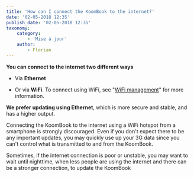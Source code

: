 ```yaml
---
title: 'How can I connect the KoomBook to the internet?'
date: '02-05-2018 12:35'
publish_date: '02-05-2018 12:35'
taxonomy:
    category:
        - 'Mise à jour'
    author:
        - Florian
---
```


**You can connect to the internet two different ways**

* Via **Ethernet**


* Or via **WiFi**.  To connect using WiFi, see "[WiFi management](https://bsf.gitbooks.io/manuel-ideascube/content/fr/gestion_du_wifi.html)" for more information.




**We prefer updating using Ethernet**, which is more secure and stable, and has a higher output. 

Connecting the KoomBook to the internet using a WiFi hotspot from a smartphone is strongly discouraged.  Even if you don't expect there to be any important updates, you may quickly use up your 3G data since you can't control what is transmitted to and from the KoomBook.

Sometimes, if the internet connection is poor or unstable, you may want to wait until nighttime, when less people are using the internet and there can be a stronger connection, to update the KoomBook